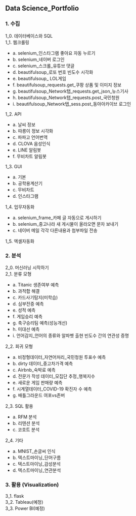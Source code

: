 ## Data Science_Portfolio
### 1. 수집
1_0. 데이터베이스와 SQL  
1_1. 웹크롤링  
* a. selenium_인스타그램 좋아요 자동 누르기  
* b. selenium_네이버 로그인  
* c. selenium_스크롤_유튜브 댓글  
* d. beautifulsoup_로또 번호 빈도수 시각화  
* e. beautifulsoup_ LOL게임  
* f. beautifulsoup_requests.get_쿠팡 상품 및 이미지 정보    
* g. beautifulsoup_Network탭_requests.get_json_뉴스기사  
* h. beautifulsoup_Network탭_requests.post_국민청원  
* i. beautifulsoup_Network탭_sess.post_동아아카이브 로그인   

1_2. API  
* a. 날씨 정보  
* b. 따릉이 정보 시각화  
* c. 파파고 언어번역  
* d. CLOVA 음성인식  
* e. LINE 알림봇  
* f. 무비차트 알림봇  

1_3. GUI  
* a. 기본  
* b. 공학용계산기  
* c. 무비차트  
* d. 인스타그램  

1_4. 업무자동화  
* a. selenium_frame_카페 글 자동으로 게시하기  
* b. selenium_중고나라 새 게시물이 올라오면 문자 보내기  
* c. 네이버 메일 각각 다른내용과 첨부파일 전송  

1_5. 엑셀자동화  

### 2. 분석
2_0. 머신러닝 시작하기  
2_1. 분류 모형  
* a. Titanic 생존여부 예측  
* b. 과적합 해결  
* c. 카드사기탐지(미학습)  
* d. 심부전증 예측  
* e. 성적 예측  
* f. 게임승리 예측  
* g. 축구승리팀 예측(성능개선)  
* h. 미대선 예측  
* i. 언어감지_언어의 종류와 알파벳 출현 빈도수 간의 연관성 증명  

2_2. 회귀 모형  
* a. 비정형데이터_자연어처리_국민청원 투표수 예측  
* b. dirty 데이터_중고차가격 예측  
* c. Airbnb_숙박료 예측  
* d. 전문가 작성 데이터_모집단 추정_행복지수  
* e. 새로운 게임 판매량 예측  
* f. 시계열데이터_COVID-19 확진자 수 예측  
* g. 배틀그라운드 여포vs존버  

2_3. SQL 활용   
* a. RFM 분석  
* b. 리텐션 분석  
* c. 코호트 분석  

2_4. 기타  
* a. MNIST_손글씨 인식  
* b. 텍스트마이닝_단어구름  
* c. 텍스트마이닝_감성분석  
* d. 텍스트마이닝_연관분석  

### 3. 활용 (Visualization)
3_1. flask  
3_2. Tableau(예정)  
3_3. Power BI(예정)  
